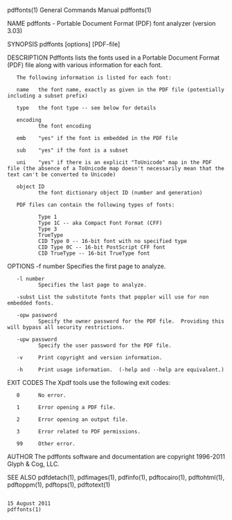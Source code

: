 pdffonts(1)                                                                                General Commands Manual                                                                                pdffonts(1)



NAME
       pdffonts - Portable Document Format (PDF) font analyzer (version 3.03)

SYNOPSIS
       pdffonts [options] [PDF-file]

DESCRIPTION
       Pdffonts lists the fonts used in a Portable Document Format (PDF) file along with various information for each font.

       The following information is listed for each font:

       name   the font name, exactly as given in the PDF file (potentially including a subset prefix)

       type   the font type -- see below for details

       encoding
              the font encoding

       emb    "yes" if the font is embedded in the PDF file

       sub    "yes" if the font is a subset

       uni    "yes" if there is an explicit "ToUnicode" map in the PDF file (the absence of a ToUnicode map doesn't necessarily mean that the text can't be converted to Unicode)

       object ID
              the font dictionary object ID (number and generation)

       PDF files can contain the following types of fonts:

              Type 1
              Type 1C -- aka Compact Font Format (CFF)
              Type 3
              TrueType
              CID Type 0 -- 16-bit font with no specified type
              CID Type 0C -- 16-bit PostScript CFF font
              CID TrueType -- 16-bit TrueType font

OPTIONS
       -f number
              Specifies the first page to analyze.

       -l number
              Specifies the last page to analyze.

       -subst List the substitute fonts that poppler will use for non embedded fonts.

       -opw password
              Specify the owner password for the PDF file.  Providing this will bypass all security restrictions.

       -upw password
              Specify the user password for the PDF file.

       -v     Print copyright and version information.

       -h     Print usage information.  (-help and --help are equivalent.)

EXIT CODES
       The Xpdf tools use the following exit codes:

       0      No error.

       1      Error opening a PDF file.

       2      Error opening an output file.

       3      Error related to PDF permissions.

       99     Other error.

AUTHOR
       The pdffonts software and documentation are copyright 1996-2011 Glyph & Cog, LLC.

SEE ALSO
       pdfdetach(1), pdfimages(1), pdfinfo(1), pdftocairo(1), pdftohtml(1), pdftoppm(1), pdftops(1), pdftotext(1)



                                                                                                15 August 2011                                                                                    pdffonts(1)
